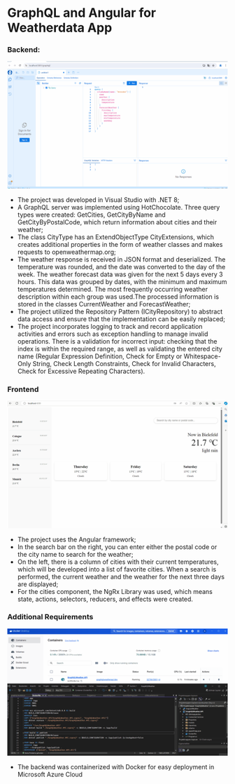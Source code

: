 # GraphQL and Angular for Weatherdata App

### Backend:
![Local Image](./gif_readme/Backend.gif)


- The project was developed in Visual Studio with .NET 8;
- A GraphQL server was implemented using HotChocolate. Three query types were created: GetCities, GetCityByName and GetCityByPostalCode, which return information about cities and their weather;
- The class CityType has an ExtendObjectType CityExtensions, which creates additional properties in the form of weather classes and makes requests to openweathermap.org;
- The weather response is received in JSON format and deserialized. The temperature was rounded, and the date was converted to the day of the week. The weather forecast data was given for the next 5 days every 3 hours. This data was grouped by dates, with the minimum and maximum temperatures determined. The most frequently occurring weather description within each group was used.The processed information is stored in the classes CurrentWeather and ForecastWeather;
- The project utilized the Repository Pattern (ICityRepository) to abstract data access and ensure that the implementation can be easily replaced;
- The project incorporates logging to track and record application activities and errors such as exception handling to manage invalid operations. There is a validation for incorrect input: checking that the index is within the required range, as well as validating the entered city name (Regular Expression Definition, Check for Empty or Whitespace-Only String, Check Length Constraints, Check for Invalid Characters, Check for Excessive Repeating Characters).

### Frontend
![Local Image](./gif_readme/Frontend.gif)


- The project uses the Angular framework;
- In the search bar on the right, you can enter either the postal code or the city name to search for the weather;
- On the left, there is a column of cities with their current temperatures, which will be developed into a list of favorite cities. When a search is performed, the current weather and the weather for the next three days are displayed;
- For the cities component, the NgRx Library was used, which means state, actions, selectors, reducers, and effects were created.


### Additional Requirements
![Local Image](./gif_readme/Docker.gif)

- The backend was containerized with Docker for easy deployment in Microsoft Azure Cloud
